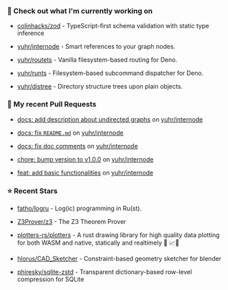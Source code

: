 ### 👷 Check out what I'm currently working on



- [colinhacks/zod](https://github.com/colinhacks/zod) - TypeScript-first schema validation with static type inference

- [yuhr/internode](https://github.com/yuhr/internode) - Smart references to your graph nodes.

- [yuhr/routets](https://github.com/yuhr/routets) - Vanilla filesystem-based routing for Deno.

- [yuhr/runts](https://github.com/yuhr/runts) - Filesystem-based subcommand dispatcher for Deno.

- [yuhr/distree](https://github.com/yuhr/distree) - Directory structure trees upon plain objects.

### 🔨 My recent Pull Requests



- [docs: add description about undirected graphs](https://github.com/yuhr/internode/pull/5) on [yuhr/internode](https://github.com/yuhr/internode)

- [docs: fix `README.md`](https://github.com/yuhr/internode/pull/4) on [yuhr/internode](https://github.com/yuhr/internode)

- [docs: fix doc comments](https://github.com/yuhr/internode/pull/3) on [yuhr/internode](https://github.com/yuhr/internode)

- [chore: bump version to v1.0.0](https://github.com/yuhr/internode/pull/2) on [yuhr/internode](https://github.com/yuhr/internode)

- [feat: add basic functionalities](https://github.com/yuhr/internode/pull/1) on [yuhr/internode](https://github.com/yuhr/internode)

### ⭐ Recent Stars



- [fatho/logru](https://github.com/fatho/logru) - Log(ic) programming in Ru(st).

- [Z3Prover/z3](https://github.com/Z3Prover/z3) - The Z3 Theorem Prover

- [plotters-rs/plotters](https://github.com/plotters-rs/plotters) - A rust drawing library for high quality data plotting for both WASM and native, statically and realtimely 🦀 📈🚀

- [hlorus/CAD_Sketcher](https://github.com/hlorus/CAD_Sketcher) - Constraint-based geometry sketcher for blender

- [phiresky/sqlite-zstd](https://github.com/phiresky/sqlite-zstd) - Transparent dictionary-based row-level compression for SQLite
